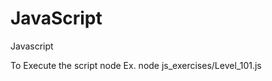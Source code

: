 # JavaScript
Javascript

To Execute the script
node <followed by path>
Ex.
node js_exercises/Level_101.js